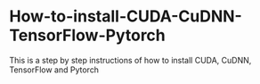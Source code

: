 # How-to-install-CUDA-CuDNN-TensorFlow-Pytorch
 This is a step by step instructions of how to install CUDA, CuDNN, TensorFlow and Pytorch
